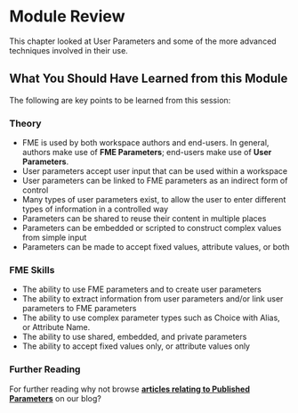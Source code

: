 # Module Review

This chapter looked at User Parameters and some of the more advanced techniques involved in their use.

## What You Should Have Learned from this Module ##

The following are key points to be learned from this session:

### Theory

- FME is used by both workspace authors and end-users. In general, authors make use of **FME Parameters**; end-users make use of **User Parameters**.
- User parameters accept user input that can be used within a workspace
- User parameters can be linked to FME parameters as an indirect form of control
- Many types of user parameters exist, to allow the user to enter different types of information in a controlled way
- Parameters can be shared to reuse their content in multiple places
- Parameters can be embedded or scripted to construct complex values from simple input
- Parameters can be made to accept fixed values, attribute values, or both


### FME Skills

- The ability to use FME parameters and to create user parameters
- The ability to extract information from user parameters and/or link user parameters to FME parameters
- The ability to use complex parameter types such as Choice with Alias, or Attribute Name.
- The ability to use shared, embedded, and private parameters
- The ability to accept fixed values only, or attribute values only


### Further Reading ###

For further reading why not browse **[articles relating to Published Parameters](blog.safe.com/tag/published-parameters/)** on our blog? 